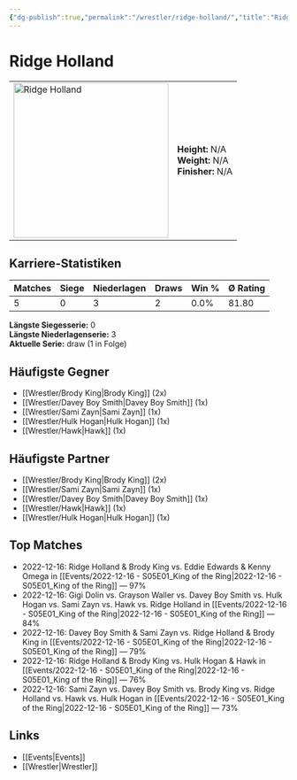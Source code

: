 ```yaml
---
{"dg-publish":true,"permalink":"/wrestler/ridge-holland/","title":"Ridge Holland","tags":["wrestler"],"noteIcon":""}
---
```



# Ridge Holland

<table>
        <tr>
        <td><img src="https://github.com/CptSpaulding1980/choke-slam-wrestling/releases/download/images/Ridge_Holland.png" width="280" alt="Ridge Holland"></td>
        <td>
        <b>Height:</b> N/A<br>
        <b>Weight:</b> N/A<br>
        <b>Finisher:</b> N/A<br>
        </td>
        </tr>
        </table>
        
## Karriere-Statistiken

| Matches | Siege | Niederlagen | Draws | Win % | Ø Rating |
|---------|-------|-------------|-------|-------|-----------|
| 5 | 0 | 3 | 2 | 0.0% | 81.80 |

**Längste Siegesserie:** 0<br>**Längste Niederlagenserie:** 3<br>**Aktuelle Serie:** draw (1 in Folge)


## Häufigste Gegner
- [[Wrestler/Brody King\|Brody King]] (2x)
- [[Wrestler/Davey Boy Smith\|Davey Boy Smith]] (1x)
- [[Wrestler/Sami Zayn\|Sami Zayn]] (1x)
- [[Wrestler/Hulk Hogan\|Hulk Hogan]] (1x)
- [[Wrestler/Hawk\|Hawk]] (1x)

## Häufigste Partner
- [[Wrestler/Brody King\|Brody King]] (2x)
- [[Wrestler/Sami Zayn\|Sami Zayn]] (1x)
- [[Wrestler/Davey Boy Smith\|Davey Boy Smith]] (1x)
- [[Wrestler/Hawk\|Hawk]] (1x)
- [[Wrestler/Hulk Hogan\|Hulk Hogan]] (1x)

## Top Matches
- 2022-12-16: Ridge Holland & Brody King vs. Eddie Edwards & Kenny Omega in [[Events/2022-12-16 - S05E01_King of the Ring\|2022-12-16 - S05E01_King of the Ring]] — 97%
- 2022-12-16: Gigi Dolin vs. Grayson Waller vs. Davey Boy Smith vs. Hulk Hogan vs. Sami Zayn vs. Hawk vs. Ridge Holland in [[Events/2022-12-16 - S05E01_King of the Ring\|2022-12-16 - S05E01_King of the Ring]] — 84%
- 2022-12-16: Davey Boy Smith & Sami Zayn vs. Ridge Holland & Brody King in [[Events/2022-12-16 - S05E01_King of the Ring\|2022-12-16 - S05E01_King of the Ring]] — 79%
- 2022-12-16: Ridge Holland & Brody King vs. Hulk Hogan & Hawk in [[Events/2022-12-16 - S05E01_King of the Ring\|2022-12-16 - S05E01_King of the Ring]] — 76%
- 2022-12-16: Sami Zayn vs. Davey Boy Smith vs. Brody King vs. Ridge Holland vs. Hawk vs. Hulk Hogan in [[Events/2022-12-16 - S05E01_King of the Ring\|2022-12-16 - S05E01_King of the Ring]] — 73%

## Links
- [[Events\|Events]]
- [[Wrestler\|Wrestler]]
